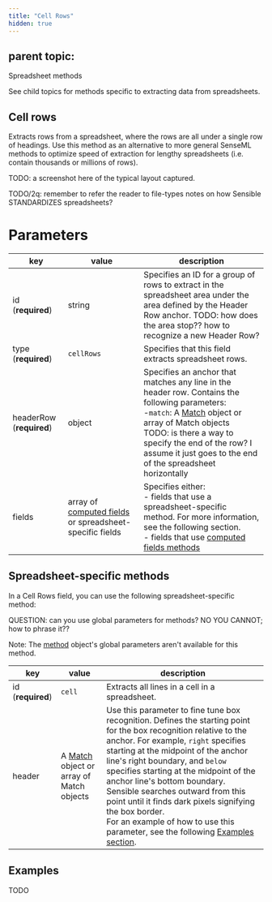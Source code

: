 ```yaml
---
title: "Cell Rows"
hidden: true
---
```


## parent topic:

Spreadsheet methods

See child topics for methods specific to extracting data from spreadsheets.

## Cell rows

Extracts rows from a spreadsheet, where the rows are all under a single row of headings. Use this method as an alternative to more general SenseML methods to optimize speed of extraction for lengthy spreadsheets (i.e. contain thousands or millions of rows). 

TODO: a screenshot here of the typical layout captured.



TODO/2q: remember to refer the reader to file-types notes on how Sensible STANDARDIZES spreadsheets?

Parameters
====


| key                      | value                                                        | description                                                  |
| ------------------------ | ------------------------------------------------------------ | ------------------------------------------------------------ |
| id (**required**)        | string                                                       | Specifies an ID for a group of rows to extract in the spreadsheet area under the area defined by the Header Row anchor.  TODO: how does the area stop?? how to recognize a new Header Row? |
| type  (**required**)     | `cellRows`                                                   | Specifies that this field extracts spreadsheet rows.         |
| headerRow (**required**) | object                                                       | Specifies an anchor that matches any line in the header row. Contains the following parameters:<br/>-`match`: A [Match](doc:match) object or array of Match objects<br/>TODO: is there a way to specify the end of the row? I assume it just goes to the end of the spreadsheet horizontally |
| fields                   | array of [computed fields](doc:computed-field-methods) or  spreadsheet-specific fields | Specifies either:<br/>- fields that use a spreadsheet-specific method. For more information, see the following section.<br/>- fields that use [computed fields methods](doc:computed-field-methods) |

## Spreadsheet-specific methods

In a Cell Rows field, you can use the following spreadsheet-specific method:



QUESTION: can you use global parameters for methods? NO YOU CANNOT; how to phrase it??

Note: The [method](doc:method) object's global parameters aren't available for this method.

| key               | value                                                      | description                                                  |
| ----------------- | ---------------------------------------------------------- | ------------------------------------------------------------ |
| id (**required**) | `cell`                                                     | Extracts all lines in a cell in a spreadsheet.               |
| header            | A [Match](doc:match) object or array of Match objects<br/> | Use this parameter to fine tune box recognition. Defines the starting point for the box recognition relative to the anchor. For example, `right` specifies starting at the midpoint of the anchor line's right boundary, and `below` specifies starting at the midpoint of the anchor line's bottom boundary.  Sensible searches outward from this point until it finds dark pixels signifying the box border. <br/> For an example of how to use this parameter, see the following [Examples section](doc:box#examples). |

## Examples

TODO
